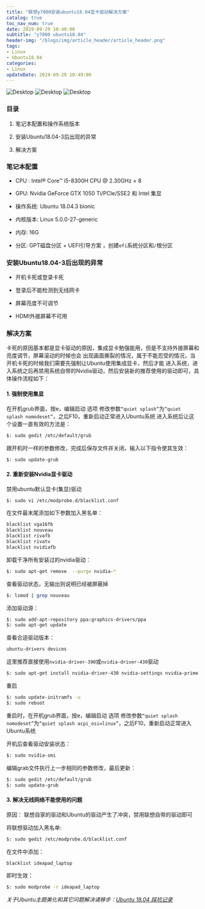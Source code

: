 ```yaml
---
title: "联想y7000安装ubuntu18.04显卡驱动解决方案"
catalog: true
toc_nav_num: true
date: 2019-09-29 10:49:00
subtitle: "y7000 ubuntu18.04"
header-img: "/blogs/img/article_header/article_header.png"
tags:
- Linux
- Ubuntu18.04
categories:
- Linux
updateDate: 2019-09-29 10:49:00
---
```



![Desktop](/blogs/img/article/Desktop3.png)
![Desktop](/blogs/img/article/Desktop2.png)
![Desktop](/blogs/img/article/Desktop.png)

### 目录

1. 笔记本配置和操作系统版本

2. 安装Ubuntu18.04-3后出现的异常

3. 解决方案

### 笔记本配置

* CPU : Intel® Core™ i5-8300H CPU @ 2.30GHz × 8

* GPU: Nvidia GeForce GTX 1050 Ti/PCIe/SSE2 和 Intel 集显

* 操作系统: Ubuntu 18.04.3 bionic

* 内核版本: Linux 5.0.0-27-generic

* 内存: 16G

* 分区:  GPT磁盘分区 + UEFI引导方案 ，创建`efi`系统分区和`/`根分区

### 安装Ubuntu18.04-3后出现的异常

* 开机卡死或登录卡死

* 登录后不能检测到无线网卡

* 屏幕亮度不可调节

* HDMI外接屏幕不可用

### 解决方案

卡死的原因基本都是显卡驱动的原因，集成显卡勉强能用，但是不支持外接屏幕和亮度调节，屏幕滚动的时候也会
出现画面撕裂的情况，属于不能忍受的情况，当开机卡死的时候我们需要先强制让Ubuntu使用集成显卡，然后才能
进入系统，进入系统之后再禁用系统自带的Nvidia驱动，然后安装新的推荐使用的驱动即可，具体操作流程如下：

#### 1.  强制使用集显

在开机grub界面，按e，编辑启动 选项
修改参数`“quiet splash”`为`“quiet splash nomodeset”`，之后F10，重新启动正常进入Ubuntu系统
进入系统后让这个设置一直有效的方法是：

```sh
$: sudo gedit /etc/default/grub
```

跟开机时一样的参数修改，完成后保存文件并关闭，输入以下指令使其生效：

```sh
$: sudo update-grub
```

#### 2. 重新安装Nvidia显卡驱动

禁用ubuntu默认显卡(集显)驱动

```sh
$: sudo vi /etc/modprobe.d/blacklist.conf
```

在文件最末尾添加如下参数加入黑名单：

```sh
blacklist vga16fb
blacklist nouveau
blacklist rivafb
blacklist rivatv
blacklist nvidiafb
```

卸载干净所有安装过的nvidia驱动：

```sh
$: sudo apt-get remove  --purge nvidia-*
```

查看驱动状态，无输出则说明已经被屏蔽掉

```sh
$: lsmod | grep nouveau
```

添加驱动源：

```sh
$: sudo add-apt-repository ppa:graphics-drivers/ppa
$: sudo apt-get update
```

查看合适驱动版本：

```sh
ubuntu-drivers devices
```

这里推荐直接使用`nvidia-driver-390`或`nvidia-driver-430`驱动

```sh
$: sudo apt-get install nvidia-driver-430 nvidia-settings nvidia-prime
```

重启

```sh
$: sudo update-initramfs -u
$: sudo reboot
```

重启时，在开机grub界面，按e，编辑启动 选项
修改参数`“quiet splash nomodeset”`为`“quiet splash acpi_osi=linux”`，之后F10，重新启动正常进入Ubuntu系统

开机后查看驱动安装状态：

```sh
$: sudo nvidia-smi
```

编辑grab文件执行上一步相同的参数修改，最后更新：

```sh
$: sudo gedit /etc/default/grub
$: sudo update-grub
```

#### 3. 解决无线网络不能使用的问题

原因： 联想自家的驱动和Ubuntu的驱动产生了冲突，禁用联想自带的驱动即可

将联想驱动加入黑名单:

```sh
$: sudo gedit /etc/modprobe.d/blacklist.conf
```

在文件中添加：

```sh
blacklist ideapad_laptop
```

即时生效：

```sh
$: sudo modprobe -r ideapad_laptop
```

_关于Ubuntu主题美化和其它问题解决请移步：[Ubuntu 18.04 踩坑记录](https://www.jianshu.com/p/23b0d3015db8)_